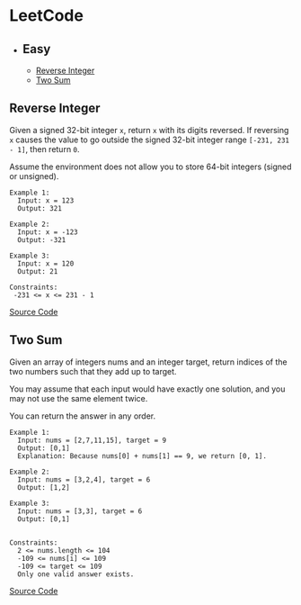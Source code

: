 # LeetCode
 - ## Easy
   - [Reverse Integer](https://github.com/goodluck3301/data-structures-and-algorithms/blob/main/LeetCode_problems/README.md#reverse-integer)
   - [Two Sum](https://github.com/goodluck3301/data-structures-and-algorithms/tree/main/LeetCode_problems#two-sum)

 
 
 
 ## Reverse Integer
 
Given a signed 32-bit integer ```x```, return ```x``` with its digits reversed. If reversing ```x``` causes the value to go outside the signed 32-bit integer range ```[-231, 231 - 1]```, then return ```0```.</br>

Assume the environment does not allow you to store 64-bit integers (signed or unsigned).

```
Example 1:
  Input: x = 123
  Output: 321

Example 2:
  Input: x = -123
  Output: -321

Example 3:
  Input: x = 120
  Output: 21
```
```
Constraints:
 -231 <= x <= 231 - 1
```

[Source Code](https://github.com/goodluck3301/data-structures-and-algorithms/blob/main/LeetCode_problems/Reverse_Integer.kt)

 ## Two Sum

Given an array of integers nums and an integer target, return indices of the two numbers such that they add up to target.</br>

You may assume that each input would have exactly one solution, and you may not use the same element twice.</br>

You can return the answer in any order.</br>

```
Example 1:
  Input: nums = [2,7,11,15], target = 9
  Output: [0,1]
  Explanation: Because nums[0] + nums[1] == 9, we return [0, 1].

Example 2:
  Input: nums = [3,2,4], target = 6
  Output: [1,2]

Example 3:
  Input: nums = [3,3], target = 6
  Output: [0,1]
  

Constraints:
  2 <= nums.length <= 104
  -109 <= nums[i] <= 109
  -109 <= target <= 109
  Only one valid answer exists.
```
[Source Code](https://github.com/goodluck3301/data-structures-and-algorithms/blob/main/LeetCode_problems/Two_Sum.kt)
